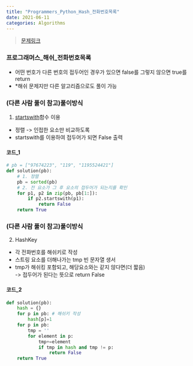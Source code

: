 ```yaml
---
title: "Programmers_Python_Hash_전화번호목록"
date: 2021-06-11
categories: Algorithms
---
```

> [문제링크](https://programmers.co.kr/learn/courses/30/lessons/42577)



### 프로그래머스_해쉬_전화번호목록
- 어떤 번호가 다른 번호의 접두어인 경우가 있으면 false를 그렇지 않으면 true를 return
- *해쉬 문제지만 다른 알고리즘으로도 풀이 가능

### (다른 사람 풀이 참고)풀이방식
1. [startswith](https://www.w3schools.com/python/ref_string_startswith.asp)함수 이용

- 정렬 -> 인접한 요소만 비교하도록
- startswith를 이용하여 접두어가 되면 False 출력

#### 코드_1

```python
# pb = ["97674223", "119", "1195524421"]
def solution(pb):
    # 1. 정렬
    pb = sorted(pb)
    # 2. 전 요소가 그 후 요소의 접두어가 되는지를 확인
    for p1, p2 in zip(pb, pb[1:]):
        if p2.startswith(p1):
            return False
    return True
```
### (다른 사람 풀이 참고)풀이방식
2. HashKey

- 각 전화번호를 해쉬키로 작성
- 스트링 요소를 더해나가는 tmp 빈 문자열 생서
- tmp가 해쉬킹 포함되고, 해당요소와는 같지 않다면(더 짧음)<br>
 -> 접두어가 된다는 뜻으로 return False

#### 코드_2

```python
def solution(pb):
    hash = {}
    for p in pb: # 해쉬키 작성
        hash[p]=1
    for p in pb:
        tmp = ''
        for element in p:
            tmp+=element
            if tmp in hash and tmp != p:
                return False
    return True
```
